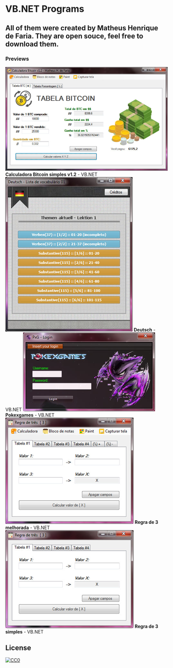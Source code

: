 # VB.NET Programs
## All of them were created by Matheus Henrique de Faria. They are open souce, feel free to download them.

### Previews
![Calculadora Bitcoin simples v1.2](bitcoin.jpg)
**Calculadora Bitcoin simples v1.2** - VB.NET
![Deutsch](deutsch.jpg)
**Deutsch** - VB.NET
![Pokexgames](pokexgames.jpg)
**Pokexgames** - VB.NET
![Regra de 3 melhorada](regrade3melhorada.jpg)
**Regra de 3 melhorada** - VB.NET
![Regra de 3 simples](regrade3simples.jpg)
**Regra de 3 simples** - VB.NET

## License
[![CC0](https://licensebuttons.net/p/zero/1.0/88x31.png)](https://creativecommons.org/publicdomain/zero/1.0/)